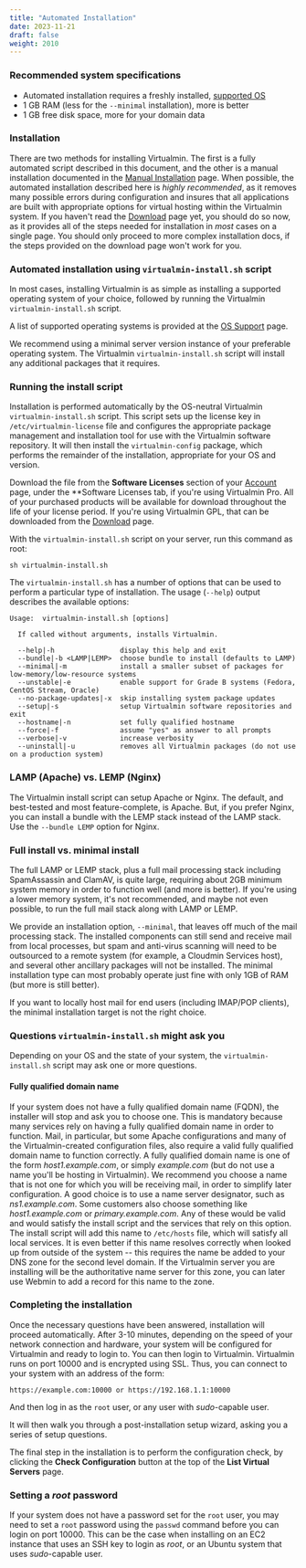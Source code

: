 ```yaml
---
title: "Automated Installation"
date: 2023-11-21
draft: false
weight: 2010
---
```


### Recommended system specifications
- Automated installation requires a freshly installed, [supported OS](/docs/os-support/)
- 1 GB RAM (less for the `--minimal` installation), more is better
- 1 GB free disk space, more for your domain data

### Installation
There are two methods for installing Virtualmin. The first is a fully automated script described in this document, and the other is a manual installation documented in the [Manual Installation](/docs/installation/manual/) page. When possible, the automated installation described here is _highly recommended_, as it removes many possible errors during configuration and insures that all applications are built with appropriate options for virtual hosting within the Virtualmin system. If you haven't read the [Download](/download/) page yet, you should do so now, as it provides all of the steps needed for installation in _most_ cases on a single page. You should only proceed to more complex installation docs, if the steps provided on the download page won't work for you.

### Automated installation using `virtualmin-install.sh` script
In most cases, installing Virtualmin is as simple as installing a supported operating system of your choice, followed by running the Virtualmin `virtualmin-install.sh` script.

A list of supported operating systems is provided at the [OS Support](/docs/os-support/) page.

We recommend using a minimal server version instance of your preferable operating system. The Virtualmin `virtualmin-install.sh` script will install any additional packages that it requires.

### Running the install script
Installation is performed automatically by the OS-neutral Virtualmin `virtualmin-install.sh` script. This script sets up the license key in `/etc/virtualmin-license` file and configures the appropriate package management and installation tool for use with the Virtualmin software repository. It will then install the `virtualmin-config` package, which performs the remainder of the installation, appropriate for your OS and version.

Download the file from the **Software Licenses** section of your [Account](/account/) page, under the **Software Licenses tab, if you're using Virtualmin Pro. All of your purchased products will be available for download throughout the life of your license period. If you're using Virtualmin GPL, that can be downloaded from the [Download](/download/) page.

With the `virtualmin-install.sh` script on your server, run this command as root:

```text
sh virtualmin-install.sh
```

The `virtualmin-install.sh` has a number of options that can be used to perform a particular type of installation. The usage (`--help`) output describes the available options:

```
Usage:  virtualmin-install.sh [options]

  If called without arguments, installs Virtualmin.

  --help|-h                display this help and exit
  --bundle|-b <LAMP|LEMP>  choose bundle to install (defaults to LAMP)
  --minimal|-m             install a smaller subset of packages for low-memory/low-resource systems
  --unstable|-e            enable support for Grade B systems (Fedora, CentOS Stream, Oracle)
  --no-package-updates|-x  skip installing system package updates
  --setup|-s               setup Virtualmin software repositories and exit
  --hostname|-n            set fully qualified hostname
  --force|-f               assume "yes" as answer to all prompts
  --verbose|-v             increase verbosity
  --uninstall|-u           removes all Virtualmin packages (do not use on a production system)
```

### LAMP (Apache) vs. LEMP (Nginx)
The Virtualmin install script can setup Apache or Nginx. The default, and best-tested and most feature-complete, is Apache. But, if you prefer Nginx, you can install a bundle with the LEMP stack instead of the LAMP stack. Use the `--bundle LEMP` option for Nginx.

### Full install vs. minimal install
The full LAMP or LEMP stack, plus a full mail processing stack including SpamAssassin and ClamAV, is quite large, requiring about 2GB minimum system memory in order to function well (and more is better). If you're using a lower memory system, it's not recommended, and maybe not even possible, to run the full mail stack along with LAMP or LEMP.

We provide an installation option, `--minimal`, that leaves off much of the mail processing stack. The installed components can still send and receive mail from local processes, but spam and anti-virus scanning will need to be outsourced to a remote system (for example, a Cloudmin Services host), and several other ancillary packages will not be installed. The minimal installation type can most probably operate just fine with only 1GB of RAM (but more is still better).

If you want to locally host mail for end users (including IMAP/POP clients), the minimal installation target is not the right choice.

### Questions `virtualmin-install.sh` might ask you
Depending on your OS and the state of your system, the `virtualmin-install.sh` script may ask one or more questions.

#### Fully qualified domain name
If your system does not have a fully qualified domain name (FQDN), the installer will stop and ask you to choose one.  This is mandatory because many services rely on having a fully qualified domain name in order to function. Mail, in particular, but some Apache configurations and many of the Virtualmin-created configuration files, also require a valid fully qualified domain name to function correctly.  A fully qualified domain name is one of the form _host1.example.com_, or simply _example.com_ (but do not use a name you'll be hosting in Virtualmin).  We recommend you choose a name that is not one for which you will be receiving mail, in order to simplify later configuration.  A good choice is to use a name server designator, such as _ns1.example.com_.  Some customers also choose something like _host1.example.com_ or _primary.example.com_.  Any of these would be valid and would satisfy the install script and the services that rely on this option.  The install script will add this name to `/etc/hosts` file, which will satisfy all local services.  It is even better if this name resolves correctly when looked up from outside of the system -- this requires the name be added to your DNS zone for the second level domain.  If the Virtualmin server you are installing will be the authoritative name server for this zone, you can later use Webmin to add a record for this name to the zone.

### Completing the installation
Once the necessary questions have been answered, installation will proceed automatically.  After 3-10 minutes, depending on the speed of your network connection and hardware, your system will be configured for Virtualmin and ready to login to.  You can then login to Virtualmin.  Virtualmin runs on port 10000 and is encrypted using SSL.  Thus, you can connect to your system with an address of the form:

```text
https://example.com:10000 or https://192.168.1.1:10000
```

And then log in as the `root` user, or any user with _sudo_-capable user.

It will then walk you through a post-installation setup wizard, asking you a series of setup questions.

The final step in the installation is to perform the configuration check, by clicking the **Check Configuration** button at the top of the **List Virtual Servers** page.

### Setting a _root_ password
If your system does not have a password set for the `root` user, you may need to set a `root` password using the `passwd` command before you can login on port 10000. This can be the case when installing on an EC2 instance that uses an SSH key to login as _root_, or an Ubuntu system that uses _sudo_-capable user.
